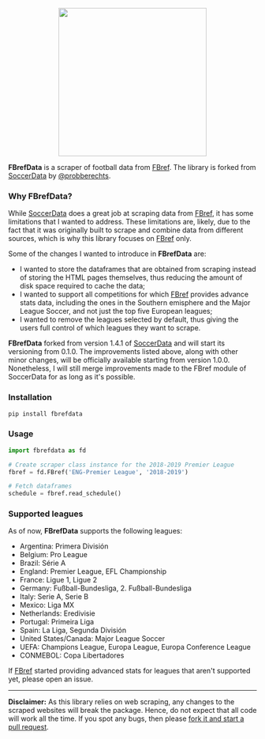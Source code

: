 <p align="center">
  <img src="https://raw.githubusercontent.com/lorenzodb1/fbrefdata/master/docs/_static/logo2.png" width="300px"/>
</p>

**FBrefData** is a scraper of football data from [FBref](https://www.fbref.com/en/). The library is forked from 
[SoccerData](https://github.com/probberechts/soccerdata) by [@probberechts](https://github.com/probberechts). 

### Why FBrefData?
While [SoccerData](https://github.com/probberechts/soccerdata) does a great job at scraping data from [FBref](https://www.fbref.com/en/), it has some limitations
that I wanted to address. These limitations are, likely, due to the fact that it was originally built to scrape and
combine data from different sources, which is why this library focuses on [FBref](https://www.fbref.com/en/) only.

Some of the changes I wanted to introduce in **FBrefData** are:
- I wanted to store the dataframes that are obtained from scraping instead of storing the HTML pages themselves, thus 
reducing the amount of disk space required to cache the data;
- I wanted to support all competitions for which [FBref](https://www.fbref.com/en/) provides advance stats data, including the ones in the 
Southern emisphere and the Major League Soccer, and not just the top five European leagues;
- I wanted to remove the leagues selected by default, thus giving the users full control of which leagues they want to
scrape.

**FBrefData** forked from version 1.4.1 of [SoccerData](https://github.com/probberechts/soccerdata) and will start its versioning from 0.1.0. The improvements 
listed above, along with other minor changes, will be officially available starting from version 1.0.0. Nonetheless,
I will still merge improvements made to the FBref module of SoccerData for as long as it's possible.

### Installation
```bash
pip install fbrefdata
```

### Usage
```python
import fbrefdata as fd

# Create scraper class instance for the 2018-2019 Premier League
fbref = fd.FBref('ENG-Premier League', '2018-2019')

# Fetch dataframes
schedule = fbref.read_schedule()
```

### Supported leagues
As of now, **FBrefData** supports the following leagues:

- Argentina: Primera División
- Belgium: Pro League
- Brazil: Série A
- England: Premier League, EFL Championship
- France: Ligue 1, Ligue 2
- Germany: Fußball-Bundesliga, 2. Fußball-Bundesliga
- Italy: Serie A, Serie B
- Mexico: Liga MX
- Netherlands: Eredivisie
- Portugal: Primeira Liga
- Spain: La Liga, Segunda División
- United States/Canada: Major League Soccer
- UEFA: Champions League, Europa League, Europa Conference League
- CONMEBOL: Copa Libertadores

If [FBref](https://www.fbref.com/en/) started providing advanced stats for leagues that aren't supported yet, please open an issue.

---
**Disclaimer:** As this library relies on web scraping, any changes to the scraped websites will break the package. Hence,
do not expect that all code will work all the time. If you spot any bugs, then please
[fork it and start a pull request](https://github.com/lorenzodb1/fbrefdata/blob/master/CONTRIBUTING.rst).
